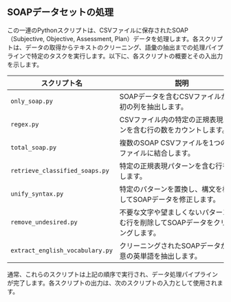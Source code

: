 ## SOAPデータセットの処理

この一連のPythonスクリプトは、CSVファイルに保存されたSOAP（Subjective, Objective, Assessment, Plan）データを処理します。各スクリプトは、データの取得からテキストのクリーニング、語彙の抽出までの処理パイプラインで特定のタスクを実行します。以下に、各スクリプトの概要とその入出力を示します。

| スクリプト名            | <div style="width:290px">説明</div>                                                                                    | 入力                            | 出力                           |
|------------------------|----------------------------------------------------------------------------------------|---------------------------------|--------------------------------|
| `only_soap.py`         | SOAPデータを含むCSVファイルから最初の列を抽出します。                                   | `processed_data_clinicName/DB_soap_orderCode.csv` | `clinicName_soap.csv`：最初の列のみを含む |
| `regex.py`             | CSVファイル内の特定の正規表現パターンを含む行の数をカウントします。                    | `clinicName_soap.csv`            | 一致する行の数                  |
| `total_soap.py`        | 複数のSOAP CSVファイルを1つのCSVファイルに結合します。                                    | `resources/soaps/*.csv`       | `combined_soaps.csv`：すべてのSOAPデータを含む |
| `retrieve_classified_soaps.py` | 特定の正規表現パターンを含む行を取得します。                                              | `combined_soaps.csv`           | ヘッダー行が追加された `classified_soaps.csv` |
| `unify_syntax.py`      | 特定のパターンを置換し、構文を標準化してSOAPデータを修正します。                         | `classified_soaps.csv`         | 修正された構文を含む `unified_syntax_soap.csv` |
| `remove_undesired.py`  | 不要な文字や望ましくないパターンを含む行を削除してSOAPデータをクリーニングします。         | `unified_syntax_soap.csv`      | クリーニングされたデータを含む `cleaned_classified_soaps.csv` |
| `extract_english_vocabulary.py` | クリーニングされたSOAPデータから一意の英単語を抽出します。                               | `cleaned_classified_soaps.csv` | 一意の英単語を含む `clinics_english_words.txt` |

通常、これらのスクリプトは上記の順序で実行され、データ処理パイプラインが完了します。各スクリプトの出力は、次のスクリプトの入力として使用されます。